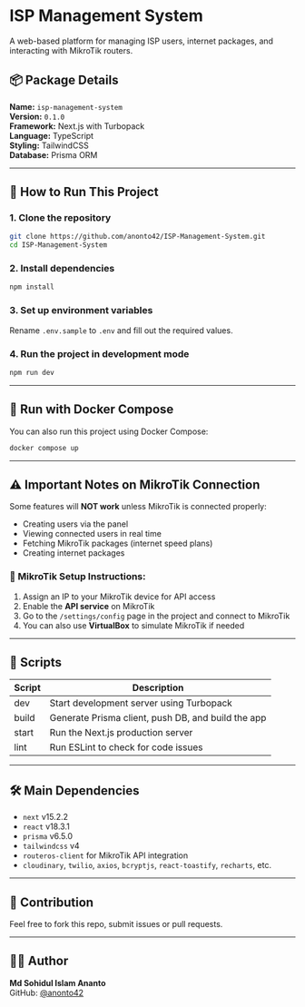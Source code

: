 # ISP Management System

A web-based platform for managing ISP users, internet packages, and interacting with MikroTik routers.

## 📦 Package Details

**Name:** `isp-management-system`  
**Version:** `0.1.0`  
**Framework:** Next.js with Turbopack  
**Language:** TypeScript  
**Styling:** TailwindCSS  
**Database:** Prisma ORM

---

## 🚀 How to Run This Project

### 1. Clone the repository
```bash
git clone https://github.com/anonto42/ISP-Management-System.git
cd ISP-Management-System
```

### 2. Install dependencies
```bash
npm install
```

### 3. Set up environment variables
Rename `.env.sample` to `.env` and fill out the required values.

### 4. Run the project in development mode
```bash
npm run dev
```

---

## 🐳 Run with Docker Compose

You can also run this project using Docker Compose:

```bash
docker compose up
```

---

## ⚠️ Important Notes on MikroTik Connection

Some features will **NOT work** unless MikroTik is connected properly:

- Creating users via the panel  
- Viewing connected users in real time  
- Fetching MikroTik packages (internet speed plans)  
- Creating internet packages

### 🔧 MikroTik Setup Instructions:

1. Assign an IP to your MikroTik device for API access  
2. Enable the **API service** on MikroTik  
3. Go to the `/settings/config` page in the project and connect to MikroTik  
4. You can also use **VirtualBox** to simulate MikroTik if needed

---

## 📜 Scripts

| Script   | Description                                          |
|----------|------------------------------------------------------|
| dev      | Start development server using Turbopack             |
| build    | Generate Prisma client, push DB, and build the app  |
| start    | Run the Next.js production server                    |
| lint     | Run ESLint to check for code issues                  |

---

## 🛠️ Main Dependencies

- `next` v15.2.2  
- `react` v18.3.1  
- `prisma` v6.5.0  
- `tailwindcss` v4  
- `routeros-client` for MikroTik API integration  
- `cloudinary`, `twilio`, `axios`, `bcryptjs`, `react-toastify`, `recharts`, etc.

---

## 🤝 Contribution

Feel free to fork this repo, submit issues or pull requests.

---

## 👨‍💻 Author

**Md Sohidul Islam Ananto**  
GitHub: [@anonto42](https://github.com/anonto42)